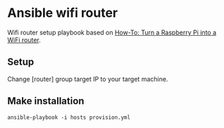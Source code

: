 # Ansible wifi router

Wifi router setup playbook based on [How-To: Turn a Raspberry Pi into a WiFi router](http://raspberrypihq.com/how-to-turn-a-raspberry-pi-into-a-wifi-router/).

## Setup

Change [router] group target IP to your target machine.

## Make installation

```
ansible-playbook -i hosts provision.yml
```
